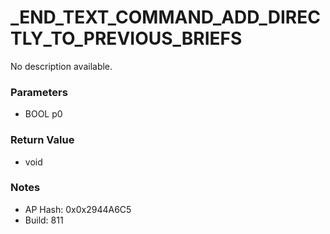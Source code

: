 # _END_TEXT_COMMAND_ADD_DIRECTLY_TO_PREVIOUS_BRIEFS

No description available.

### Parameters
* BOOL p0

### Return Value
* void

### Notes
* AP Hash: 0x0x2944A6C5
* Build: 811

